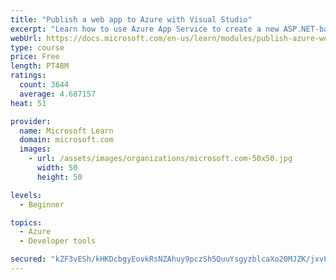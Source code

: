 ```yaml
---
title: "Publish a web app to Azure with Visual Studio"
excerpt: "Learn how to use Azure App Service to create a new ASP.NET-based web app, then publish and update directly from Visual Studio."
webUrl: https://docs.microsoft.com/en-us/learn/modules/publish-azure-web-app-with-visual-studio/
type: course
price: Free
length: PT48M
ratings:
  count: 3644
  average: 4.687157
heat: 51

provider:
  name: Microsoft Learn
  domain: microsoft.com
  images:
    - url: /assets/images/organizations/microsoft.com-50x50.jpg
      width: 50
      height: 50

levels:
  - Beginner

topics:
  - Azure
  - Developer tools

secured: "kZF3vESh/kHKDcbgyEovkRsNZAhuy9pczSh5QuuYsgyzblcaXo20MJZK/jxvLlYffNUJa8hVAC5KsAHt17hphLsbW655XyvNLjR/lUqwg+EVkUqzkEZjlhDMpzOP1+QVLiG+Nmaa4hfOOhL3rIKOOJrjdEa5+nCuTb+DupoVgSGwqB0Z+JsXkSlEvus7sZ/NIx+jDYGrIhrYXPnMGEZJa8og8Wms0tUwHOQgfpBdd5HM6thWzcvFEcmiHrYaLp4+H7+1x3KfzkZiqE6dD9jWsTo4yUyNACOraQ8/pzFBwOK1ofwWmX49Z3omerMwRifu/mqjDVjQAqLvPk5FXDoKYKZdmFGREBUwdoM/HDmZzB/0c0YlbEQxGYOPeznhXJKnkFUx0IQTzPHv+8qrAtlWA4S66LobBxu4TLSUsayQbFc=;BsuIIhaaHByMeBtwdoZOtw=="
---
```


